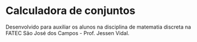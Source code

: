 <h1>Calculadora de conjuntos</h1>

<p>Desenvolvido para auxiliar os alunos na disciplina de matematia discreta na FATEC São José dos Campos - Prof. Jessen Vidal.</p>
